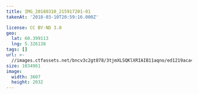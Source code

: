 ```yaml
---
title: IMG_20180310_215917201-01
takenAt: '2018-03-10T20:59:16.000Z'

license: CC BY-ND 3.0
geo:
  lat: 60.399113
  lng: 5.326138
tags: []
url: >-
  //images.ctfassets.net/bncv3c2gt878/3tjmXLSQKlXRIAIB11aqno/ed1219aca48912d34b2c108f8ecb07b0/img_20180310_215917201-01_40759178812_o
size: 1034961
image:
  width: 3607
  height: 2032
---
```

